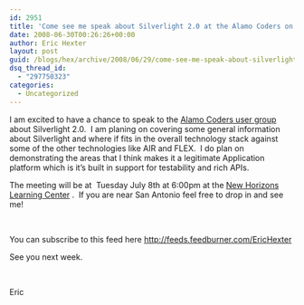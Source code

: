 ```yaml
---
id: 2951
title: 'Come see me speak about Silverlight 2.0 at the Alamo Coders on Tuesday July  8th'
date: 2008-06-30T00:26:26+00:00
author: Eric Hexter
layout: post
guid: /blogs/hex/archive/2008/06/29/come-see-me-speak-about-silverlight-2-0-at-the-alamo-coders-on-tuesday-july-8th.aspx
dsq_thread_id:
  - "297750323"
categories:
  - Uncategorized
---
```

I am excited to have a chance to speak to the <a href="http://www.alamocoders.net/" target="_blank">Alamo Coders user group</a> about Silverlight 2.0.&nbsp; I am planing on covering some general information about Silverlight and where if fits in the overall technology stack against some of the other technologies like AIR and FLEX.&nbsp; I do plan on demonstrating the areas that I think makes it a legitimate Application platform which is it&#8217;s built in support for testability and rich APIs.&nbsp; 

The meeting will be at&nbsp; Tuesday July 8th at 6:00pm at the <a href="http://maps.google.com/maps?f=l&hl=en&geocode=&q=New+Horizons&near=San+Antonio,+TX&sll=29.531793,-98.672588&sspn=0.006282,0.010042&ie=UTF8&ei=wevnRq2jJKXSrQKxgqiPBg&cd=1&dtab=5&cid=29515251,-98555474,17178413233909865539&li=lmd&z=14&t=m" target="_blank">New Horizons Learning Center</a> .&nbsp; If you are near San Antonio feel free to drop in and see me!

&nbsp;

You can subscribe to this feed here <http://feeds.feedburner.com/EricHexter> 

See you next week. 

&nbsp;

Eric